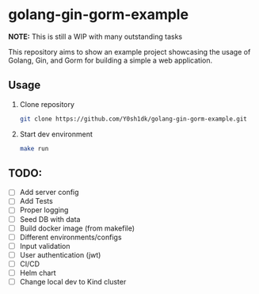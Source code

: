 # golang-gin-gorm-example

**NOTE:** This is still a WIP with many outstanding tasks

This repository aims to show an example project showcasing the usage of Golang, Gin, and Gorm for building a simple a web application.

## Usage

1. Clone repository

   ```bash
   git clone https://github.com/Y0sh1dk/golang-gin-gorm-example.git
   ```

2. Start dev environment

   ```bash
   make run
   ```

## TODO:

- [ ] Add server config
- [ ] Add Tests
- [ ] Proper logging
- [ ] Seed DB with data
- [ ] Build docker image (from makefile)
- [ ] Different environments/configs
- [ ] Input validation
- [ ] User authentication (jwt)
- [ ] CI/CD
- [ ] Helm chart
- [ ] Change local dev to Kind cluster
